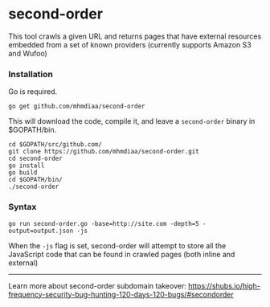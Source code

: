 # second-order

This tool crawls a given URL and returns pages that have external resources embedded from a set of known providers (currently supports Amazon S3 and Wufoo)

### Installation
Go is required.
```
go get github.com/mhmdiaa/second-order
```
This will download the code, compile it, and leave a `second-order` binary in $GOPATH/bin.

```
cd $GOPATH/src/github.com/
git clone https://github.com/mhmdiaa/second-order.git
cd second-order
go install
go build
cd $GOPATH/bin/
./second-order
```
### Syntax
```
go run second-order.go -base=http://site.com -depth=5 -output=output.json -js
```

When the `-js` flag is set, second-order will attempt to store all the JavaScript code that can be found in crawled pages (both inline and external)

---
Learn more about second-order subdomain takeover: https://shubs.io/high-frequency-security-bug-hunting-120-days-120-bugs/#secondorder
